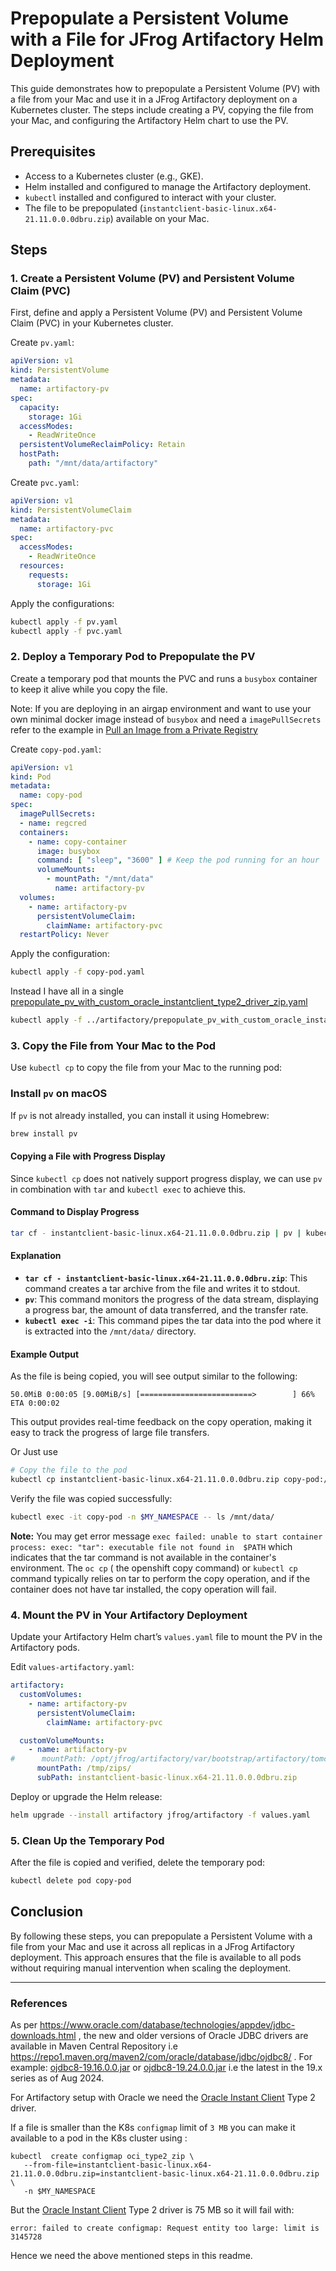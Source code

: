 
# Prepopulate a Persistent Volume with a File for JFrog Artifactory Helm Deployment

This guide demonstrates how to prepopulate a Persistent Volume (PV) with a file from your Mac and use it in a JFrog Artifactory deployment on a Kubernetes cluster. The steps include creating a PV, copying the file from your Mac, and configuring the Artifactory Helm chart to use the PV.

## Prerequisites

- Access to a Kubernetes cluster (e.g., GKE).
- Helm installed and configured to manage the Artifactory deployment.
- `kubectl` installed and configured to interact with your cluster.
- The file to be prepopulated (`instantclient-basic-linux.x64-21.11.0.0.0dbru.zip`) available on your Mac.

## Steps

### 1. Create a Persistent Volume (PV) and Persistent Volume Claim (PVC)

First, define and apply a Persistent Volume (PV) and Persistent Volume Claim (PVC) in your Kubernetes cluster.

Create `pv.yaml`:

```yaml
apiVersion: v1
kind: PersistentVolume
metadata:
  name: artifactory-pv
spec:
  capacity:
    storage: 1Gi
  accessModes:
    - ReadWriteOnce
  persistentVolumeReclaimPolicy: Retain
  hostPath:
    path: "/mnt/data/artifactory"
```

Create `pvc.yaml`:

```yaml
apiVersion: v1
kind: PersistentVolumeClaim
metadata:
  name: artifactory-pvc
spec:
  accessModes:
    - ReadWriteOnce
  resources:
    requests:
      storage: 1Gi
```

Apply the configurations:

```bash
kubectl apply -f pv.yaml
kubectl apply -f pvc.yaml
```

### 2. Deploy a Temporary Pod to Prepopulate the PV

Create a temporary pod that mounts the PVC and runs a `busybox` container to keep it alive while you copy the file.

Note: If you are deploying in an airgap environment and want to use your own minimal docker image instead of 
`busybox` and need a `imagePullSecrets` refer to the example in
[Pull an Image from a Private Registry](https://kubernetes.io/docs/tasks/configure-pod-container/pull-image-private-registry/#create-a-pod-that-uses-your-secret)

Create `copy-pod.yaml`:

```yaml
apiVersion: v1
kind: Pod
metadata:
  name: copy-pod
spec:
  imagePullSecrets:
  - name: regcred
  containers:
    - name: copy-container
      image: busybox
      command: [ "sleep", "3600" ] # Keep the pod running for an hour
      volumeMounts:
        - mountPath: "/mnt/data"
          name: artifactory-pv
  volumes:
    - name: artifactory-pv
      persistentVolumeClaim:
        claimName: artifactory-pvc
  restartPolicy: Never
```

Apply the configuration:

```bash
kubectl apply -f copy-pod.yaml
```
Instead I have all in a single [prepopulate_pv_with_custom_oracle_instantclient_type2_driver_zip.yaml](prepopulate_pv_with_custom_oracle_instantclient_type2_driver_zip.yaml)

```bash
kubectl apply -f ../artifactory/prepopulate_pv_with_custom_oracle_instantclient_type2_driver_zip.yaml -n $MY_NAMESPACE
```

### 3. Copy the File from Your Mac to the Pod

Use `kubectl cp` to copy the file from your Mac to the running pod:

### Install `pv` on macOS

If `pv` is not already installed, you can install it using Homebrew:

```bash
brew install pv
```

#### Copying a File with Progress Display

Since `kubectl cp` does not natively support progress display, we can use `pv` in combination with `tar` and `kubectl exec` to achieve this.

#### Command to Display Progress

```bash
tar cf - instantclient-basic-linux.x64-21.11.0.0.0dbru.zip | pv | kubectl exec -i -n $MY_NAMESPACE copy-pod -- tar xf - -C /mnt/data/
```

#### Explanation

- **`tar cf - instantclient-basic-linux.x64-21.11.0.0.0dbru.zip`**: This command creates a tar archive from the file and writes it to stdout.
- **`pv`**: This command monitors the progress of the data stream, displaying a progress bar, the amount of data transferred, and the transfer rate.
- **`kubectl exec -i`**: This command pipes the tar data into the pod where it is extracted into the `/mnt/data/` directory.

#### Example Output

As the file is being copied, you will see output similar to the following:

```text
50.0MiB 0:00:05 [9.00MiB/s] [=========================>        ] 66% ETA 0:00:02
```

This output provides real-time feedback on the copy operation, making it easy to track the progress of large file transfers.

Or
Just use
```bash
# Copy the file to the pod
kubectl cp instantclient-basic-linux.x64-21.11.0.0.0dbru.zip copy-pod:/mnt/data/ -n $MY_NAMESPACE
```

Verify the file was copied successfully:

```bash
kubectl exec -it copy-pod -n $MY_NAMESPACE -- ls /mnt/data/
```
**Note:**
You may get  error message `exec failed: unable to start container process: exec: "tar": executable file not found in 
$PATH` which indicates that the tar command is not available in the container's environment. The `oc cp` ( the openshift copy command) or `kubectl cp` 
command typically relies on tar to perform the copy operation, and if the container does not have tar installed, the copy operation will fail.

### 4. Mount the PV in Your Artifactory Deployment

Update your Artifactory Helm chart’s `values.yaml` file to mount the PV in the Artifactory pods.

Edit `values-artifactory.yaml`:

```yaml
artifactory:
  customVolumes:
    - name: artifactory-pv
      persistentVolumeClaim:
        claimName: artifactory-pvc

  customVolumeMounts:
    - name: artifactory-pv
#      mountPath: /opt/jfrog/artifactory/var/bootstrap/artifactory/tomcat/lib/
      mountPath: /tmp/zips/
      subPath: instantclient-basic-linux.x64-21.11.0.0.0dbru.zip
```

Deploy or upgrade the Helm release:

```bash
helm upgrade --install artifactory jfrog/artifactory -f values.yaml
```

### 5. Clean Up the Temporary Pod

After the file is copied and verified, delete the temporary pod:

```bash
kubectl delete pod copy-pod
```

## Conclusion

By following these steps, you can prepopulate a Persistent Volume with a file from your Mac and use it across all replicas in a JFrog Artifactory deployment. This approach ensures that the file is available to all pods without requiring manual intervention when scaling the deployment.

---

### **References**

As per  https://www.oracle.com/database/technologies/appdev/jdbc-downloads.html  , the new and older versions of Oracle JDBC drivers are available in Maven Central Repository  i.e  https://repo1.maven.org/maven2/com/oracle/database/jdbc/ojdbc8/ . For example: [ojdbc8-19.16.0.0.jar](https://repo1.maven.org/maven2/com/oracle/database/jdbc/ojdbc8/19.16.0.0/ojdbc8-19.16.0.0.jar) or [ojdbc8-19.24.0.0.jar](https://repo1.maven.org/maven2/com/oracle/database/jdbc/ojdbc8/19.24.0.0/ojdbc8-19.24.0.0.jar) i.e the latest in the 19.x series as of Aug 2024. 

For Artifactory setup with Oracle we need the   [Oracle Instant Client](https://www.oracle.com/database/technologies/instant-client/downloads.html) Type 2 driver.

If a file is smaller than the K8s `configmap` limit of `3 MB` you can make it available to a pod in the K8s cluster using :  
```
kubectl  create configmap oci_type2_zip \                         
   --from-file=instantclient-basic-linux.x64-21.11.0.0.0dbru.zip=instantclient-basic-linux.x64-21.11.0.0.0dbru.zip \
   -n $MY_NAMESPACE
```
But the   [Oracle Instant Client](https://www.oracle.com/database/technologies/instant-client/downloads.html) Type 2 driver is 75 MB so it will fail with:
 ```
 error: failed to create configmap: Request entity too large: limit is 3145728
 ```
 Hence we need the above mentioned steps in this readme.